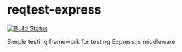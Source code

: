 # reqtest-express
[![Build Status](https://travis-ci.org/slomek/reqtest-express.svg?branch=master)](https://travis-ci.org/slomek/reqtest-express)

Simple testing framework for testing Express.js middleware


